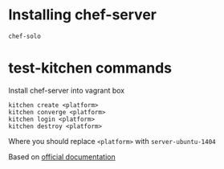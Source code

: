 # Installing chef-server

```
chef-solo 
```

# test-kitchen commands

Install chef-server into vagrant box

```
kitchen create <platform>
kitchen converge <platform>
kitchen login <platform>
kitchen destroy <platform>
```

Where you should replace `<platform>` with `server-ubuntu-1404`

Based on [official documentation](https://docs.chef.io/install_server.html)
